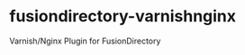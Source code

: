 fusiondirectory-varnishnginx
============================

Varnish/Nginx Plugin for FusionDirectory
